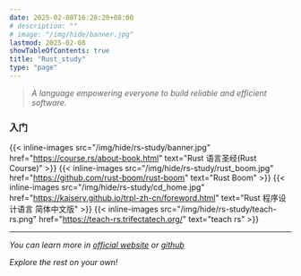 ```yaml
---
date: 2025-02-08T16:28:20+08:00
# description: ""
# image: "/img/hide/banner.jpg"
lastmod: 2025-02-08
showTableOfContents: true
title: "Rust_study"
type: "page"
---
```


> *A language empowering everyone to build reliable and efficient software.*

### 入门

{{< inline-images src="/img/hide/rs-study/banner.jpg" href="https://course.rs/about-book.html" text="Rust 语言圣经(Rust Course)" >}}
{{< inline-images src="/img/hide/rs-study/rust_boom.jpg" href="https://github.com/rust-boom/rust-boom" text="Rust Boom" >}}
{{< inline-images src="/img/hide/rs-study/cd_home.jpg" href="https://kaisery.github.io/trpl-zh-cn/foreword.html" text="Rust 程序设计语言 简体中文版" >}}
{{< inline-images src="/img/hide/rs-study/teach-rs.png" href="https://teach-rs.trifectatech.org/" text="teach rs" >}}







---

*You can learn more in [official website](https://www.rust-lang.org/) or [github](https://github.com/rust-lang/rust)*

*Explore the rest on your own!*



